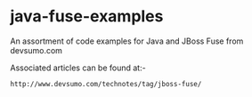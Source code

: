 java-fuse-examples
=================

An assortment of code examples for Java and JBoss Fuse from devsumo.com

Associated articles can be found at:-

    http://www.devsumo.com/technotes/tag/jboss-fuse/
